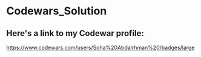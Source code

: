 # Codewars_Solution
## Here's a link to my Codewar profile:
 https://www.codewars.com/users/Soha%20Abdalrhman%20/badges/large

